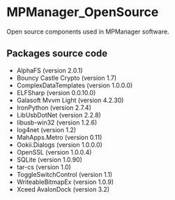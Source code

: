 # MPManager_OpenSource
Open source components used in MPManager software.

## Packages source code
- AlphaFS (version 2.0.1)
- Bouncy Castle Crypto (version 1.7)
- ComplexDataTemplates (version 1.0.0.0)
- ELFSharp (version 0.0.10.0)
- Galasoft Mvvm Light (version 4.2.30)
- IronPython (version 2.7.4)
- LibUsbDotNet (version 2.2.8)
- libusb-win32 (version 1.2.6)
- log4net (version 1.2)
- MahApps.Metro (version 0.11)
- Ookii.Dialogs (version 1.0.0.0)
- OpenSSL (version 1.0.0.4)
- SQLite (version 1.0.90)
- tar-cs (version 1.0)
- ToggleSwitchControl (version 1.1)
- WriteableBitmapEx (version 1.0.9)
- Xceed AvalonDock (version 3.2)